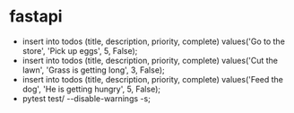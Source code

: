 # fastapi

- insert into todos (title, description, priority, complete) values('Go to the store', 'Pick up eggs', 5, False);
- insert into todos (title, description, priority, complete) values('Cut the lawn', 'Grass is getting long', 3, False);
- insert into todos (title, description, priority, complete) values('Feed the dog', 'He is getting hungry', 5, False);
- pytest test/ --disable-warnings -s;
